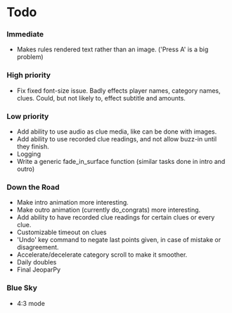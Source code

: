 # Todo #

### Immediate ###
* Makes rules rendered text rather than an image. ('Press A' is a big problem)

### High priority ###
* Fix fixed font-size issue.
    Badly effects player names, category names, clues.
	Could, but not likely to, effect subtitle and amounts.

### Low priority ###
* Add ability to use audio as clue media, like can be done with images.
* Add ability to use recorded clue readings, and not allow buzz-in until they finish.
* Logging
* Write a generic fade_in_surface function (similar tasks done in intro and outro)

### Down the Road ###
* Make intro animation more interesting.
* Make outro animation (currently do_congrats) more interesting.
* Add ability to have recorded clue readings for certain clues or every clue.
* Customizable timeout on clues
* 'Undo' key command to negate last points given, in case of mistake or disagreement.
* Accelerate/decelerate category scroll to make it smoother.
* Daily doubles
* Final JeoparPy

### Blue Sky ###
* 4:3 mode

